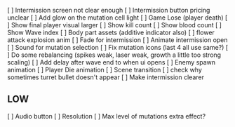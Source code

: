 [ ] Intermission screen not clear enough
[ ] Intermission button pricing unclear
[ ] Add glow on the mutation cell light
[ ] Game Lose (player death)
    [ ] Show final player visual larger
    [ ] Show kill count
    [ ] Show blood count
    [ ] Show Wave index
[ ] Body part assets (additive indicator also)
[ ] flower attack explosion anim
[ ] Fade for intermission
[ ] Animate intermission open
[ ] Sound for mutation selection
[ ] Fix mutation icons (last 4 all use same?)
[ ] Do some rebalancing (spikes weak, laser weak, growth a little too strong scaling)
[ ] Add delay after wave end to when ui opens
[ ] Enemy spawn animation
[ ] Player Die animation
[ ] Scene transition
[ ] check why sometimes turret bullet doesn't appear
[ ] Make intermission clearer

## LOW
[ ] Audio button
[ ] Resolution
[ ] Max level of mutations extra effect?